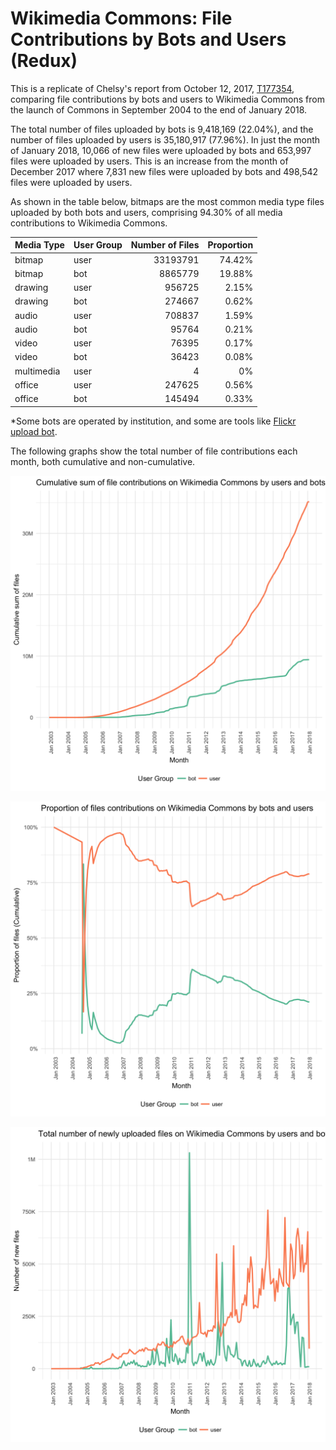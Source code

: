 # Wikimedia Commons: File Contributions by Bots and Users (Redux)

This is a replicate of Chelsy's report from October 12, 2017,  [T177354](https://github.com/wikimedia-research/SDoC-Initial-Metrics/tree/master/T177354), comparing file contributions by bots and users to Wikimedia Commons from the launch of Commons in September 2004 to the end of January 2018.

The total number of files uploaded by bots is 9,418,169 (22.04%), and the number of files uploaded by users is 35,180,917 (77.96%). In just the month of January 2018, 10,066 of new files were uploaded by bots and 653,997 files were uploaded by users. This is an increase from the month of December 2017 where 7,831 new files were uploaded by bots and 498,542 files were uploaded by users.

As shown in the table below, bitmaps are the most common media type files uploaded by both bots and users, comprising 94.30% of all media contributions to Wikimedia Commons.

|Media Type |User Group |Number of Files|Proportion |
|:--------------|:----------|--------:|----------:|
|bitmap         |user       | 33193791|74.42%     |
|bitmap         |bot        |  8865779|19.88%     |
|drawing        |user       |   956725|2.15%      |
|drawing        |bot        |   274667|0.62%      |
|audio          |user       |   708837|1.59%      |
|audio          |bot        |    95764|0.21%      |
|video          |user       |    76395|0.17%      |
|video          |bot        |    36423|0.08%      |
|multimedia     |user       |        4|0%         |
|office         |user       |   247625|0.56%      |
|office         |bot        |   145494|0.33%      |


*Some bots are operated by institution, and some are tools like [Flickr upload bot](https://commons.wikimedia.org/wiki/User:Flickr_upload_bot).

The following graphs show the total number of file contributions each month, both cumulative and non-cumulative.

![Cumulative sum of file contributions on Commons by user groups](figures/bot_by_month_cumsum.png)

![Proportion of file contributions on Commons by user groups](figures/bot_by_month_proportion.png)

![Number of file contributions on Commons each month by user groups](figures/bot_by_month_nfiles.png)
